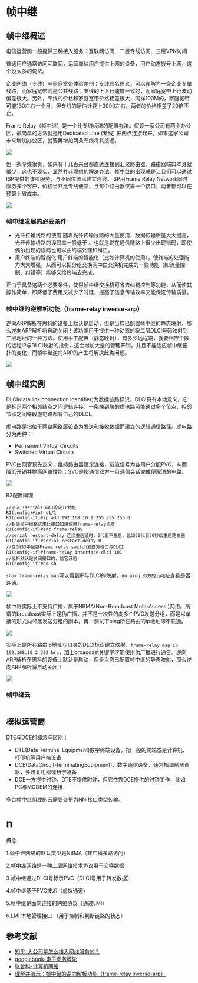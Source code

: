 # 帧中继

## 帧中继概述

电信运营商一般提供三种接入服务：互联网访问、二层专线访问、三层VPN访问

普通用户通常访问互联网，运营商给用户提供上网的设备，用户动态拨号上网，这个没太多的说法。

企业网络（专线）与家庭宽带体验差别：专线顾名思义，可以理解为一条企业专属线路，而家庭宽带则是公共线路；专线的上下行速度一致的，而家庭宽带上行波动偏差很大。另外，专线的价格和家庭宽带价格相差很大，同样100M的，家庭宽带可能130左右一个月，但专线的话估计要上3000左右，两者的价格相差了20倍不止。

Frame Relay（帧中继）是一个比专线经济的配置办法。假设一家公司有两个办公区，最简单的方法就是用Dedicated Line (专线) 把两点连接起来。如果这家公司未来增加办公区，就要再增加两条专线将其接通。

![](https://i.postimg.cc/mkHjZHMj/00-43.png)

但一条专线很贵，如果有十几百来台都直达连接到汇聚路由器，路由器端口本身就很少，这也不现实，显然并非理想的解决办法。帧中继的出现就是让我们可以通过ISP提供的该项服务，与不同位置点建立连线。ISP用Frame Relay Network同时服务多个客户，价格当然比专线便宜，且每个路由器仅需一个接口，两者都可以在预算上省成本。

![](https://i.postimg.cc/YCMBQPm7/14-01.png)

### 帧中继发展的必要条件

* 光纤传输线路的使用
随着光纤传输线路的大量使用，数据传输质量大大提高，光纤传输线路的误码率一般低于 。也就是说在通信链路上很少出现错码，即使偶尔出现的误码也可以由终端处理和纠正。
* 用户终端的智能化
用户终端的智能化（比如计算机的使用），使终端的处理能力大大增强，从而可以把分组交换网中由交换机完成的一些功能（如流量控制、纠错等）能够交给终端去完成。

正由于具备这两个必要条件，使得帧中继交换机可省去纠错控制等功能，从而使其操作简单，即降低了费用又减少了时延，提高了信息传输效率又能保证传输质量。

### 帧中继的逆解析功能（frame-relay inverse-arp）

逆向ARP解析在思科的设备上默认是启动，但是当您已配置帧中继的静态映射，那么逆向ARP解析将自动关闭！该功能用于提供一种动态的将二层DLCI号码映射到三层地址的一种方法。使用手工配置（静态映射），有多少远程端，就要相应个数的远程IP与DLCI映射的指令，这会增加大量的管理开销，并且不能适应帧中继拓扑的变化，而帧中继逆向ARP的产生将解决此类问题。

![](https://i.postimg.cc/QMKSnGyC/150413306.png)

## 帧中继实例

DLCI(data link connection identifier)为数据链路标识，DLCI只有本地意义，它是标识两个相邻结点之间逻辑连接，一条端到端的虚电路可能通过多个节点，相邻节点之间每段虚电路都有自己的DLCI。

虚电路是指位于两台网络层设备为发送和接收数据而建立的逻辑通信路径。虚电路分为两种： 

* Permanent Virtual Circuits
* Switched Virtual Circuits

PVC由网管预先定义，维持路由器恒定连接，载波信号为各用户分配PVC，从而降低开销并提高网络性能；SVC是指通信双方一旦通信会话完成便取消的电路。

![](https://i.postimg.cc/63rR8mC3/05-21.png)

R2配置同理

```
//进入（serial）串口设定IP地址
R1(config)#int s1/1
R1(config-if)#ip add 192.168.10.1 255.255.255.0
//封装帧中继格式来让接口知道使用frame-relay协定
R1(config-if)#enc frame-relay 
//serial restart-delay 连续重启延时，0代表不重启，比如30代表30秒后重启路由器
R1(config-if)#serial restart-delay 0
//在GNS3中配置Frame relay switch发送方端口与DLCI
R1(config-if)#frame-relay interface-dlci 101
//思科默认是关闭接口的，给它开启
R1(config-if)#no sh
```

`show frame-relay map`可以看到IP与DLCI的映射，`do ping 对方的ip地址`查看是否连通。

![](https://i.postimg.cc/4xGBnvCY/9-44.png)

帧中继实际上不支持广播，属于NBMA(Non-Broadcast Multi-Access )网络。所谓的broadcast实际上是伪广播，并不是一次性的向多个PVC发送分组，而是以单播的形式向邻居发送分组的副本。再一测试下ping所在路由的ip地址却不联通。

![](https://i.postimg.cc/LszWG5kb/13-04.png)

实际上是所在路由ip地址与自身的DLCI标识建立映射，`frame-relay map ip 192.168.10.2 202 bro`，加上broadcast关键字才能使用伪广播进行通告。逆向ARP解析在思科的设备上默认是启动，但是当您已配置帧中继的静态映射，那么逆向ARP解析将自动关闭！

![](https://i.postimg.cc/rpRdTdfM/2-02.png)


### 帧中继云

![]()


## 模拟运营商

DTE与DCE的概念与区别：

* DTE(Data Terminal Equipment)数字终端设备，指一般的终端或是计算机、打印机等用户端设备
* DCE(DataCircuit-terminatingEquipment)，数字通信设备，通常指调制解调器，多路复用器或数字设备
* DCE一方提供时钟，DTE不提供时钟，但它依靠DCE提供的时钟工作，比如PC与MODEM的连接

多台帧中继组成的云需要变更为[NNI](https://baike.baidu.com/item/NNI/5234091)接口类型传输。



# n

概念

1.帧中继网络的默认类型是NBMA（非广播多路访问）

2.帧中继网络是一种二层网络技术协议用于交换数据

3.帧中继通过DLCI号标示PVC（DLCI号用于转发数据）

4.帧中继基于PVC技术（虚拟通道）

5.帧中继是面向连接的网络协议（通过LMI）

6.LMI 本地管理接口 （用于控制和判断链路的状态）


## 参考文献

* [知乎-大公司是怎么接入网络服务的？](https://www.zhihu.com/question/318806738)
* [googlebook-电子商务概论](https://books.google.nl/books?hl=zh-CN&id=OuF0DwAAQBAJ&q=frame+relay)
* [张曾科-计算机网络](https://books.google.nl/books?id=gUmThRY3RHEC&pg=PA178&lpg=PA178&dq=%E5%B8%A7%E4%B8%AD%E7%BB%A7%E6%A0%BC%E5%BC%8F+%E5%9B%BE%E8%A7%A3)
* [理解并演示：帧中继的逆向解析功能（frame-relay inverse-arp）](https://blog.51cto.com/7658423/1294309)



